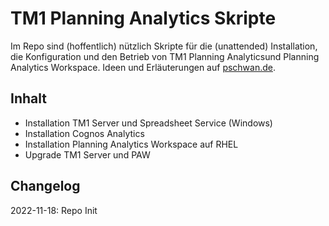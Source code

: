 # TM1 Planning Analytics Skripte
Im Repo sind (hoffentlich) nützlich Skripte für die (unattended) Installation, die Konfiguration und den Betrieb von TM1 Planning Analyticsund Planning Analytics Workspace. Ideen und Erläuterungen auf [pschwan.de](https://www.pschwan.de/category/tm1-planning-analytics).

## Inhalt
- Installation TM1 Server und Spreadsheet Service (Windows)
- Installation Cognos Analytics
- Installation Planning Analytics Workspace auf RHEL
- Upgrade TM1 Server und PAW

## Changelog
2022-11-18: Repo Init
